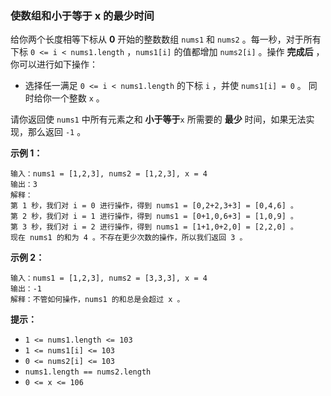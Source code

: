 ### 使数组和小于等于 x 的最少时间 ###
给你两个长度相等下标从 **0** 开始的整数数组 `nums1` 和 `nums2` 。每一秒，对于所有下标 `0 <= i < nums1.length` ，`nums1[i]` 的值都增加 `nums2[i]` 。操作 **完成后** ，你可以进行如下操作：

* 选择任一满足 `0 <= i < nums1.length` 的下标 `i` ，并使 `nums1[i] = 0` 。
同时给你一个整数 `x` 。

请你返回使 `nums1` 中所有元素之和 **小于等于**`x` 所需要的 **最少** 时间，如果无法实现，那么返回 `-1` 。



**示例 1：**

```
输入：nums1 = [1,2,3], nums2 = [1,2,3], x = 4
输出：3
解释：
第 1 秒，我们对 i = 0 进行操作，得到 nums1 = [0,2+2,3+3] = [0,4,6] 。
第 2 秒，我们对 i = 1 进行操作，得到 nums1 = [0+1,0,6+3] = [1,0,9] 。
第 3 秒，我们对 i = 2 进行操作，得到 nums1 = [1+1,0+2,0] = [2,2,0] 。
现在 nums1 的和为 4 。不存在更少次数的操作，所以我们返回 3 。
```

**示例 2：**

```
输入：nums1 = [1,2,3], nums2 = [3,3,3], x = 4
输出：-1
解释：不管如何操作，nums1 的和总是会超过 x 。
```



**提示：**

* `1 <= nums1.length <= 103`
* `1 <= nums1[i] <= 103`
* `0 <= nums2[i] <= 103`
* `nums1.length == nums2.length`
* `0 <= x <= 106`

